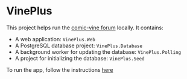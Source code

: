 ﻿# VinePlus

This project helps run the [comic-vine forum](https://comicvine.gamespot.com/forums/) locally. It contains:
- A web application: `VinePlus.Web`
- A PostgreSQL database project: `VinePlus.Database`
- A background worker for updating the database: `VinePlus.Polling`
- A project for initializing the database: `VinePlus.Seed`

To run the app, follow the instructions [here](https://github.com/foderking/VinePlus/blob/master/VinePlus.Web/README.md)
